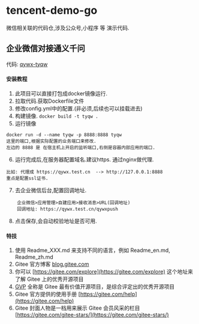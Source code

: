 # tencent-demo-go

微信相关联的代码仓,涉及公众号,小程序 等 演示代码.

## 企业微信对接通义千问
代码: [qywx-tyqw](qywx-tyqw)

#### 安装教程

1. 此项目可以直接打包成docker镜像运行.
2. 拉取代码.获取Dockerfile文件
3. 修改config.yml中的配置.(非必须,后续也可以挂载进去)
4. 构建镜像. `docker build -t tyqw .`
5. 运行镜像
```
docker run -d --name tyqw -p 8888:8888 tyqw
这里的端口,根据实际配置的业务端口来修改.
左边的 8888 是 在宿主机上开启的监听端口,右侧是容器内部应用的端口.
```
6. 运行完成后,在服务器配置域名.建议https. 通过nginx做代理.
```
比如: 代理成 https://qywx.test.cn  --> http://127.0.0.1:8888
重点是配置ssl证书.
``` 

7. 去企业微信后台,配置回调地址. 
```
    企业微信>应用管理>自建应用>接收消息>URL(回调地址)
    回调地址: https://qywx.test.cn/qywxpush
```
8. 点击保存,会自动校验地址是否可用.

#### 特技

1.  使用 Readme\_XXX.md 来支持不同的语言，例如 Readme\_en.md, Readme\_zh.md
2.  Gitee 官方博客 [blog.gitee.com](https://blog.gitee.com)
3.  你可以 [https://gitee.com/explore](https://gitee.com/explore) 这个地址来了解 Gitee 上的优秀开源项目
4.  [GVP](https://gitee.com/gvp) 全称是 Gitee 最有价值开源项目，是综合评定出的优秀开源项目
5.  Gitee 官方提供的使用手册 [https://gitee.com/help](https://gitee.com/help)
6.  Gitee 封面人物是一档用来展示 Gitee 会员风采的栏目 [https://gitee.com/gitee-stars/](https://gitee.com/gitee-stars/)
